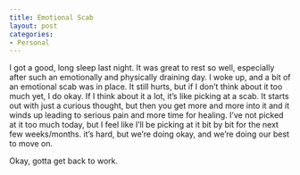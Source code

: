 ```yaml
---
title: Emotional Scab
layout: post
categories:
- Personal
---
```

I got a good, long sleep last night. It was great to rest so well, especially after such an emotionally and physically draining day. I woke up, and a bit of an emotional scab was in place. It still hurts, but if I don’t think about it too much yet, I do okay. If I think about it a lot, it’s like picking at a scab. It starts out with just a curious thought, but then you get more and more into it and it winds up leading to serious pain and more time for healing. I’ve not picked at it too much today, but I feel like I’ll be picking at it bit by bit for the next few weeks/months. it’s hard, but we’re doing okay, and we’re doing our best to move on.

Okay, gotta get back to work.